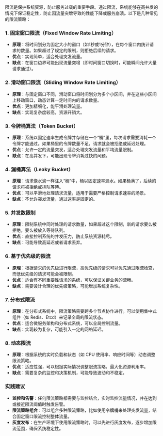 限流是保护系统资源，防止服务过载的重要手段。通过限流，系统能够在高并发的情况下保证稳定性，防止因流量突增导致的性能下降或服务崩溃。以下是几种常见的限流策略：

### 1. **固定窗口限流（Fixed Window Rate Limiting）**
   - **原理**：将时间划分为固定大小的窗口（如1秒或1分钟），在每个窗口内统计请求的数量。如果超过了规定的限制，则拒绝后续的请求。
   - **优点**：实现简单，适合处理突发流量。
   - **缺点**：在窗口边界可能出现流量突增（即时间窗口切换时，可能瞬间允许大量请求通过）。

### 2. **滑动窗口限流（Sliding Window Rate Limiting）**
   - **原理**：与固定窗口不同，滑动窗口将时间划分为多个小区间，并在这些小区间上移动窗口，动态计算一定时间内的请求数量。
   - **优点**：更加精细化，能平滑处理流量。
   - **缺点**：实现复杂度较高，资源开销大。

### 3. **令牌桶算法（Token Bucket）**
   - **原理**：系统以固定速率生成令牌并存储在一个“桶”里，每次请求需要消耗一个令牌才能通过。如果桶里的令牌数量不足，请求就会被拒绝或延迟处理。
   - **优点**：允许一定的流量突发，适合处理突发流量和平均流量限制。
   - **缺点**：在高并发下，可能出现令牌消耗过快的问题。

### 4. **漏桶算法（Leaky Bucket）**
   - **原理**：请求像水滴一样注入“桶”中，桶以固定速率漏水。如果桶满了，后续的请求将被拒绝或排队等待。
   - **优点**：可以平滑地处理请求流量，适用于需要严格控制请求速率的场景。
   - **缺点**：不允许突发流量，通过速率是固定的。

### 5. **并发数限制**
   - **原理**：限制系统中同时处理的请求数量，如果超过这个限制，新的请求要么被拒绝，要么被放入等待队列。
   - **优点**：直接控制系统的并发压力，防止系统资源耗尽。
   - **缺点**：可能导致高延迟或者请求丢弃。

### 6. **基于优先级的限流**
   - **原理**：根据请求的优先级进行限流，高优先级的请求可以优先通过限流检查，而低优先级的请求可能会被限制。
   - **优点**：适合有不同重要性请求的系统，可以保证关键业务的流畅。
   - **缺点**：需要设计合理的优先级策略，可能增加系统复杂性。

### 7. **分布式限流**
   - **原理**：在分布式系统中，限流策略需要跨多个节点协作进行。可以使用集中式组件（如 Redis、Etcd）来记录全局的限流状态。
   - **优点**：适合微服务架构和分布式系统，可以全局控制流量。
   - **缺点**：实现较为复杂，可能引入一定的网络延迟。

### 8. **动态限流**
   - **原理**：根据系统的实时负载和状态（如 CPU 使用率、响应时间等）动态调整限流策略。
   - **优点**：适应性强，可以根据实际情况调整限流策略，最大化资源利用率。
   - **缺点**：需要复杂的监控和决策机制，可能导致波动和不稳定。

### 实践建议
- **监控和告警**：任何限流策略都需要与监控结合，实时监控流量情况，并在达到或接近限流阈值时触发告警。
- **限流策略组合**：可以组合多种限流策略，比如使用令牌桶来处理突发流量，结合固定窗口限流控制整体流量。
- **灰度发布**：在生产环境下使用限流策略时，可以先进行灰度发布，逐步增加限流范围，确保系统稳定性。